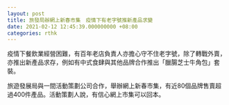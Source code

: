 ```yaml
---
layout: post
title: 旅發局辦網上新春市集　疫情下有老字號推新產品求變
date: 2021-02-12 12:45:39.000000000 +08:00
categories: rthk
---
```


疫情下餐飲業經營困難，有百年老店負責人亦擔心守不住老字號，除了轉戰外賣，亦推出新產品求存，例如有中式食肆與其他品牌合作推出「臘腸芝士牛角包」套裝。

旅遊發展局與一間活動策劃公司合作，舉辦網上新春市集，有近80個品牌售賣超過400件產品。活動策劃人說，有信心網上市集可以回本。
